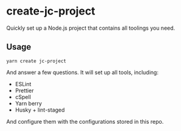 # create-jc-project

Quickly set up a Node.js project that contains all toolings you need.

## Usage

```
yarn create jc-project
```

And answer a few questions. It will set up all tools, including:

- ESLint
- Prettier
- cSpell
- Yarn berry
- Husky + lint-staged

And configure them with the configurations stored in this repo.

